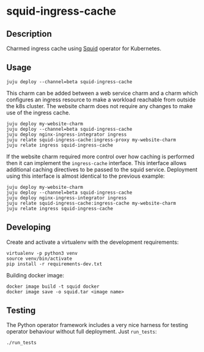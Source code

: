 # squid-ingress-cache

## Description

Charmed ingress cache using [Squid][squid-upstream] operator for Kubernetes. 

## Usage

```
juju deploy --channel=beta squid-ingress-cache
```

This charm can be added between a web service charm and a charm which
configures an ingress resource to make a workload reachable from outside
the k8s cluster. The website charm does not require any changes to
make use of the ingress cache.

```
juju deploy my-website-charm
juju deploy --channel=beta squid-ingress-cache
juju deploy nginx-ingress-integrator ingress
juju relate squid-ingress-cache:ingress-proxy my-website-charm
juju relate ingress squid-ingress-cache
```

If the website charm required more control over how caching is performed
then it can implement the `ingress-cache` interface. This interface
allows additional caching directives to be passed to the squid service.
Deployment using this interface is almost identical to the previous
example:

```
juju deploy my-website-charm
juju deploy --channel=beta squid-ingress-cache
juju deploy nginx-ingress-integrator ingress
juju relate squid-ingress-cache:ingress-cache my-website-charm
juju relate ingress squid-ingress-cache
```

## Developing

Create and activate a virtualenv with the development requirements:

    virtualenv -p python3 venv
    source venv/bin/activate
    pip install -r requirements-dev.txt

Building docker image:

    docker image build -t squid docker
    docker image save -o squid.tar <image name>

## Testing

The Python operator framework includes a very nice harness for testing
operator behaviour without full deployment. Just `run_tests`:

    ./run_tests

<!-- LINKS -->
[squid-upstream]: http://www.squid-cache.org/

